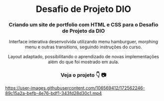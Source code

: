 <h1 align="center">Desafio de Projeto DIO</h1> 
<h3 align="center">Criando um site de portfolio com HTML e CSS para o Desafio de Projeto da DIO</h3>
  
<p align="center">Interface interativa desenvolvida utilizando menu hamburguer, morphing menu e outras transitions, seguindo instruções do curso.</p>

<p align="center">Layout adaptado, possibilitando o aprendizado de novas implementações além do que foi mostrado em aula.</p>

<h3 align="center">Veja o projeto 👇 📷</h3>

https://user-images.githubusercontent.com/106569412/172562246-89c15a2a-befb-4e76-bdf1-343fd28d30c1.mp4
